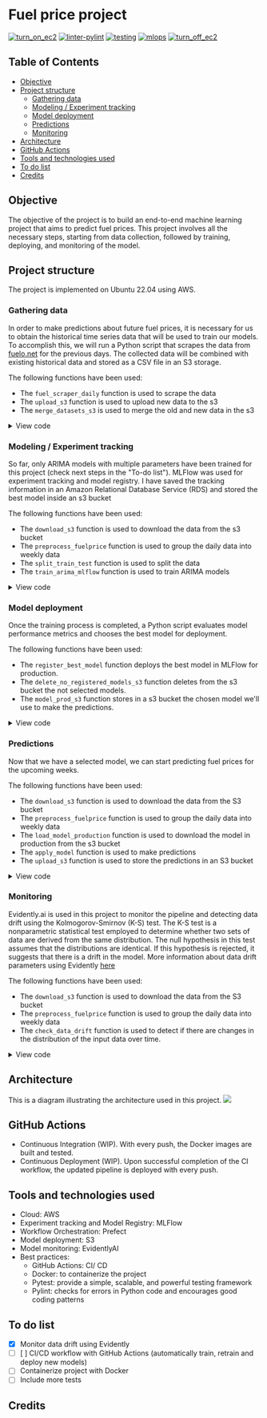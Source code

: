 # Fuel price project
[![turn_on_ec2](https://github.com/Nell87/forecasting_fuelprice/actions/workflows/turn_on_ec2.yml/badge.svg)](https://github.com/Nell87/forecasting_fuelprice/actions/workflows/turn_on_ec2.yml)
[![linter-pylint](https://github.com/Nell87/forecasting_fuelprice/actions/workflows/linter.yaml/badge.svg)](https://github.com/Nell87/forecasting_fuelprice/actions/workflows/linter.yaml)
[![testing](https://github.com/Nell87/forecasting_fuelprice/actions/workflows/test.yaml/badge.svg)](https://github.com/Nell87/forecasting_fuelprice/actions/workflows/test.yaml)
[![mlops](https://github.com/Nell87/forecasting_fuelprice/actions/workflows/mlops.yaml/badge.svg)](https://github.com/Nell87/forecasting_fuelprice/actions/workflows/mlops.yaml)
[![turn_off_ec2](https://github.com/Nell87/forecasting_fuelprice/actions/workflows/turn_off_ec2.yaml/badge.svg)](https://github.com/Nell87/forecasting_fuelprice/actions/workflows/turn_off_ec2.yaml)

## Table of Contents
- [Objective](#objective)
- [Project structure](#project-structure)
    - [Gathering data](#gathering-data)
    - [Modeling / Experiment tracking](Modeling-/-Experiment-tracking)
    - [Model deployment](Model-deployment)
    - [Predictions](Predictions)
    - [Monitoring](Monitoring)
- [Architecture](#architecture)
- [GitHub Actions](#github-actions)
- [Tools and technologies used](#tools-and-technologies-used)
- [To do list](#to-do-list)
- [Credits](#credits)

## Objective
The objective of the project is to build an end-to-end machine learning project that aims to predict fuel prices. This project involves all the necessary steps, starting from data collection, followed by training, deploying, and monitoring of the model.

## Project structure
The project is implemented on Ubuntu 22.04 using AWS. 

### Gathering data
In order to make predictions about future fuel prices, it is necessary for us to obtain the historical time series data that will be used to train our models. To accomplish this, we will run a Python script that scrapes the data from [fuelo.net](https://es.fuelo.net) for the previous days. The collected data will be combined with existing historical data and stored as a CSV file in an S3 storage.

The following functions have been used:
- The `fuel_scraper_daily` function is used to scrape the data
- The `upload_s3` function is used to upload new data to the s3
- The `merge_datasets_s3` is used to merge the old and new data in the s3

<details>
<summary>View code</summary>

```python
def fuel_scraper_daily(year, month):

    # Let's make a request to check the status
    response = requests.get('https://es.fuelo.net/calendar/month/' + str(year) +  "/" + str(month))
    status_code = response.status_code

    if status_code != 200:
        #print( "The status code is not 200")
        return pd.DataFrame()
    
    else:
        # Extract content
        soup = bs(response.content,'html.parser')

        # Prepare the dataframe
        df=pd.DataFrame(columns=["Day", "Diesel"])
        
        # Scraper
        i = 0
        for td in soup.table.find_all('td'):
            if td.text.find("DSL")>-1:
                pattern = " " + ".*"
                day = re.sub(pattern, '', td.get_text(strip=False) )
                pattern  = ".*" + "DSL:" 
                price = re.sub(pattern, '', td.get_text(strip=False) )
                pattern = "€/l" + ".*"
                price = re.sub(pattern, '', price )
                df.at[i, "Day"] = day
                df.at[i, "Diesel"] = price
                i = i+1

        # Add Date Column
        df['Date'] = pd.to_datetime(dict(year=year, month=month, day=df.Day))

        # Transform diesel column to float
        df['Diesel'] = df['Diesel'] .str.replace('[A-Za-z]', '').str.replace(',', '.').astype(float)

        # Remove week columns
        df = df.drop('Day', axis=1)

        # Reorganize columns
        df = df[['Date', 'Diesel']]
        
        return df

# Upload to S3
def upload_s3(bucket, new_data):
    s3 = boto3.client('s3')
    csv_buffer = StringIO()
    new_data.to_csv(csv_buffer, index=False)

    s3_resource = boto3.resource('s3')
    s3_resource.Object(bucket, 'new_data.csv').put(Body=csv_buffer.getvalue())

# Merge new data with original data
def merge_datasets_S3():
    bucket = 'gas-prices-project'
    filename_1 = 'data.csv'
    filename_2 = 'new_data.csv'
    
    s3 = boto3.client('s3')
    
    first_obj = s3.get_object(Bucket= bucket, Key= filename_1)
    second_obj = s3.get_object(Bucket= bucket, Key= filename_2)
    
    first_df = pd.read_csv(first_obj['Body'])
    second_df = pd.read_csv(second_obj['Body'])
    
    concat_data = pd.concat([first_df, second_df]) 
    concat_data = concat_data.drop_duplicates(subset=None, keep="first", inplace=False)
    concat_data = concat_data[concat_data['Diesel'] >0]

    return concat_data
  
```

</details>

### Modeling / Experiment tracking
So far, only ARIMA models with multiple parameters have been trained for this project (check next steps in the "To-do list"). MLFlow was used for experiment tracking and model registry. I have saved the tracking information in an Amazon Relational Database Service (RDS) and stored the best model inside an s3 bucket

The following functions have been used:
- The `download_s3` function is used to download the data from the s3 bucket
- The `preprocess_fuelprice` function is used to group the daily data into weekly data
- The `split_train_test` function is used to split the data
- The `train_arima_mlflow` function is used to train ARIMA models

<details>
<summary>View code</summary>

```python
def download_s3(bucket, data):
    client = boto3.client('s3')
    bucket_name = bucket
    object_key = data
    csv_obj = client.get_object(Bucket=bucket_name, Key=object_key)
    body = csv_obj['Body']
    csv_string = body.read().decode('utf-8')

    data = pd.read_csv(StringIO(csv_string))
    return data
    
 def preprocess_fuelprice(data):
    data['Diesel'] = data['Diesel'] .astype(float)
    data['Date'] = pd.to_datetime(data['Date'],format="%Y-%m-%d")
    data.sort_values(by='Date', inplace = True) 
    #data.drop_duplicates(data, inplace = True)
    data= data.groupby([ pd.Grouper(key='Date', freq = 'W-MON', label='left',closed='left')])['Diesel'].mean()

    return data 
  
def split_train_test(data, days_test):
    train = data[:-days_test]
    test = data[-days_test:]

    return train,test
    
def train_arima_mlflow(train,test, run_name):

    # Paramters
    p = range(0,3)
    d = range(0,3)
    q = range(0,3)

    P = range(0,3)
    D = range(0,3)
    Q = range(0,3)

    parameters = itertools.product(p, d, q, P, D, Q)
    parameters_list = list(parameters)
    len(parameters_list)

    # Model loop
    for param in parameters_list:
        with mlflow.start_run(run_name=run_name):

            # Log 
            mlflow.set_tag("model", "SARIMA")
            mlflow.log_param('order-p', param[0])
            mlflow.log_param('order-d', param[1])
            mlflow.log_param('order-q', param[2])
            mlflow.log_param('order-P', param[3])
            mlflow.log_param('order-D', param[4])
            mlflow.log_param('order-Q', param[5])     
            
            # SARIMAX
            try:
                model_sarimax = SARIMAX.SARIMAX(train, order=(param[0], param[1],param[2]), seasonal_order=(param[3], param[4], param[5], 52))

            except ValueError:
                print('bad parameter combination:', param)    
                            
                continue
            results = model_sarimax.fit()
            start=len(train)
            end=len(train)+len(test)-1
            predictions = results.predict(start=start, end=end, dynamic=False)

            # metrics
            rmse_ = rmse(test, predictions) 
            mape_ = mean_absolute_percentage_error(test, predictions)   
            ACI_ = results.aic
                    
            mlflow.log_metric("rmse", rmse_)  
            mlflow.log_metric("mape", mape_) 
            mlflow.log_metric("ACI", ACI_) 

            # model
            #mlflow.statsmodels.log_model(results, artifact_path = "model")
            mlflow.sklearn.log_model(results, artifact_path = "model")
    
 ```

</details>

### Model deployment
Once the training process is completed, a Python script evaluates model performance metrics and chooses the best model for deployment.

The following functions have been used:
- The `register_best_model` function deploys the best model in MLFlow for production.
- The `delete_no_registered_models_s3` function deletes from the s3 bucket the not selected models. 
- The `model_prod_s3` function stores in a s3 bucket the chosen model we'll use to make the predictions. 

<details>
<summary>View code</summary>

```python
def register_best_model(exp_name):
    # Set client
    MLFLOW_TRACKING_URI = mlflow.set_tracking_uri("http://ec2-52-17-129-153.eu-west-1.compute.amazonaws.com:5000")
    client = MlflowClient(tracking_uri=MLFLOW_TRACKING_URI)

    mlflow.set_experiment(exp_name)
   
    # Get experiment id
    current_experiment=dict(mlflow.get_experiment_by_name(exp_name))
    experiment_id=current_experiment['experiment_id']

    # Select model with the lowest RMSE
    runs = client.search_runs(
        experiment_ids= experiment_id,
        run_view_type= ViewType.ACTIVE_ONLY,
        max_results= 1,
        order_by=["metrics.rmse ASC"]
    )

    newmodel_run_id = runs[0].info.run_id    

    # Model to compare: new one vs old one
    model_name = "fuel-price-predict"
    rmse_new = runs[0].data.metrics['rmse']
    tags = {"rmse": rmse_new}
    model_uri = f"runs:/{newmodel_run_id}/model"

    registered_models = client.search_registered_models()
    
    # If there is a model in production
    if len(registered_models) >0:
        prod_model = mlflow.pyfunc.load_model(model_uri=f"models:/{model_name}/Production") 
        prod_model_id = prod_model.metadata.run_id
        prod_last_version = client.get_latest_versions(model_name, stages = ["Production"])[0].version
        rmse_prod = client.get_metric_history(prod_model_id, "rmse")[0].value
    
        if(rmse_prod > rmse_new):
            mlflow.register_model(model_uri=model_uri, name=model_name, tags=tags)
            new_last_version = client.get_latest_versions(model_name, stages = ["None"])[0].version
            
            client.transition_model_version_stage(
                name=model_name, version=new_last_version, stage="Production"            
            )
            
            client.transition_model_version_stage(
                name=model_name, version=prod_last_version, stage="Archived"
            )

    # If there is no model in production
    else:
        model_name = "fuel-price-predict"
        mlflow.register_model(model_uri=model_uri, name=model_name, tags=tags)
        new_last_version = client.get_latest_versions(model_name, stages = ["None"])[0].version        
        client.transition_model_version_stage(
            name=model_name, version=new_last_version, stage="Production"            
        )
    
def delete_no_registered_models_s3(exp_name, bucket_name, subfolder):
   # Set client
    MLFLOW_TRACKING_URI = mlflow.set_tracking_uri("http://ec2-52-17-129-153.eu-west-1.compute.amazonaws.com:5000")
    client = MlflowClient(tracking_uri=MLFLOW_TRACKING_URI)

    # Get experiment id
    current_experiment=dict(mlflow.get_experiment_by_name(exp_name))
    experiment_id=current_experiment['experiment_id']

    # Registered models id list
    registered_models=[]
    registered_models_id =[]

    for rm in client.search_registered_models():
        registered_models.append(dict(rm)["latest_versions"])

    registered_models= registered_models[0]

    for model in range(len(registered_models)):
        registered_models_id.append(registered_models[model].run_id)

    # Delete model from S3
    subfolder_path = f'{subfolder}/{experiment_id}/'
    s3 = boto3.resource('s3')

    # Iterate through the list of objects in the subfolder
    for obj in s3.Bucket(bucket_name).objects.filter(Prefix=subfolder_path):
        if not any(word in obj.key for word in registered_models_id):
            # Object is a subfolder and does not contain any
            s3.Object(bucket_name, obj.key).delete()

def model_prod_s3(exp_name, bucket):
    MLFLOW_TRACKING_URI = mlflow.set_tracking_uri("http://ec2-52-17-129-153.eu-west-1.compute.amazonaws.com:5000")
    client = MlflowClient(tracking_uri=MLFLOW_TRACKING_URI)

    # DELETE THE OLD MODEL
    # set up the S3 client
    s3_resource = boto3.resource('s3')

    # check if the folder is empty
    bucket_ = s3_resource.Bucket(bucket)
    objects = list(bucket_.objects.filter(Prefix="production/"))    

    if len(objects) > 0:
        # Iterate through all objects in the folder and delete them
        for obj in objects:
            s3_resource.Object(bucket, obj.key).delete()  

    # ADD THE NEW MODEL
    # Get experiment id
    current_experiment=dict(mlflow.get_experiment_by_name(exp_name))
    experiment_id=current_experiment['experiment_id']

    # Get run_id from production model
    registered_models = client.search_registered_models()
    model_production_id =registered_models[0].latest_versions["current_stage"=="Production"].run_id

    # Define the source and destination subfolders and filenames
    bucket_ = s3_resource.Bucket(bucket)
    source_subfolder = f'mlflow/{experiment_id}/{model_production_id}/artifacts/model'
    destination_subfolder = 'production'

    # Copy the file to the destination subfolder
    s3_client = boto3.client('s3')

    for obj in bucket_.objects.filter(Prefix=source_subfolder):
        # Create new key name by replacing source folder name with destination folder name
        new_key = obj.key.replace(source_subfolder, destination_subfolder, 1)

        # Copy the object to the new key in the destination folder
        s3_resource.Object(bucket, new_key).copy_from(CopySource={'Bucket': bucket, 'Key': obj.key})    
    
 ```

</details>

### Predictions
Now that we have a selected model, we can start predicting fuel prices for the upcoming weeks.

The following functions have been used:
- The `download_s3` function is used to download the data from the S3 bucket
- The `preprocess_fuelprice` function is used to group the daily data into weekly data
- The `load_model_production` function is used to download the model in production from the s3 bucket
- The `apply_model` function is used to make predictions
- The `upload_s3` function is used to store the predictions in an S3 bucket


<details>
<summary>View code</summary>

```python
def download_s3(bucket, data):
    client = boto3.client('s3')
    bucket_name = bucket
    object_key = data
    csv_obj = client.get_object(Bucket=bucket_name, Key=object_key)
    body = csv_obj['Body']
    csv_string = body.read().decode('utf-8')

    data = pd.read_csv(StringIO(csv_string))
    return data

# Preprocess data
def preprocess_fuelprice(data):
    data['Diesel'] = data['Diesel'] .astype(float)
    data['Date'] = pd.to_datetime(data['Date'],format="%Y-%m-%d")
    data.sort_values(by='Date', inplace = True) 
    #data.drop_duplicates(data, inplace = True)
    data= data.groupby([ pd.Grouper(key='Date', freq = 'W-MON', label='left',closed='left')])['Diesel'].mean()

    return data

# Load model in production (mlflow)
def load_model_production(bucket):
    # set up the S3 client
    s3 = boto3.client('s3')

    # specify the name of the bucket and the file path
    logged_model = 's3://gas-prices-project/production/'
    model = mlflow.sklearn.load_model(logged_model)
    
    return model

## Apply best model
def apply_model(model, data):
    pred =  model.predict(start=len(data), end=len(data)+4)
    return pred

# Save predictions into the s3
def upload_s3(bucket, new_data):  
    timestamp = datetime.now()
    str_date_time = timestamp.strftime("%d-%m-%Y, %H:%M:%S")

    timestamp = datetime.now()
    str_date_time = timestamp.strftime("%d-%m-%Y, %H:%M:%S")

    s3 = boto3.client('s3')
    csv_buffer = StringIO()
    new_data.to_csv(csv_buffer, index=False)
    bucket_name = bucket
    
    s3_resource = boto3.resource('s3')
    s3_resource.Object(bucket, f'predictions/predictions-'+str_date_time+'.csv').put(Body=csv_buffer.getvalue())

 ```
</details>

### Monitoring 
Evidently.ai is used in this project to monitor the pipeline and detecting data drift using the Kolmogorov-Smirnov (K-S) test. The K-S test is a nonparametric statistical test employed to determine whether two sets of data are derived from the same distribution.  The null hypothesis in this test assumes that the distributions are identical. If this hypothesis is rejected, it suggests that there is a drift in the model. More information about data drift parameters using Evidently [here](https://docs.evidentlyai.com/user-guide/customization/options-for-statistical-tests)

The following functions have been used:
- The `download_s3` function is used to download the data from the S3 bucket
- The `preprocess_fuelprice` function is used to group the daily data into weekly data
- The `check_data_drift` function is used to detect  if there are changes in the distribution of the input data over time.

<details>
<summary>View code</summary>

```python
    
    
 ```
</details>

## Architecture 
This is a diagram illustrating the architecture used in this project.
<a href="https://files.fm/u/y33vfwxjy#/view/architecture.PNG"><img src="https://files.fm/thumb_show.php?i=hte93metc"></a>

## GitHub Actions
- Continuous Integration (WIP). With every push, the Docker images are built and tested.
- Continuous Deployment (WIP). Upon successful completion of the CI workflow, the updated pipeline is deployed with every push.

## Tools and technologies used
- Cloud: AWS 
- Experiment tracking and Model Registry: MLFlow
- Workflow Orchestration: Prefect
- Model deployment: S3
- Model monitoring: EvidentlyAI
- Best practices:
    - GitHub Actions: CI/ CD
    - Docker: to containerize the project
    - Pytest: provide a simple, scalable, and powerful testing framework
    - Pylint: checks for errors in Python code and encourages good coding patterns 

## To do list
- [X] Monitor data drift using Evidently
- [ ]  [ ] CI/CD workflow with GitHub Actions (automatically train, retrain and deploy new models)
- [ ] Containerize project with Docker
- [ ] Include more tests

## Credits


